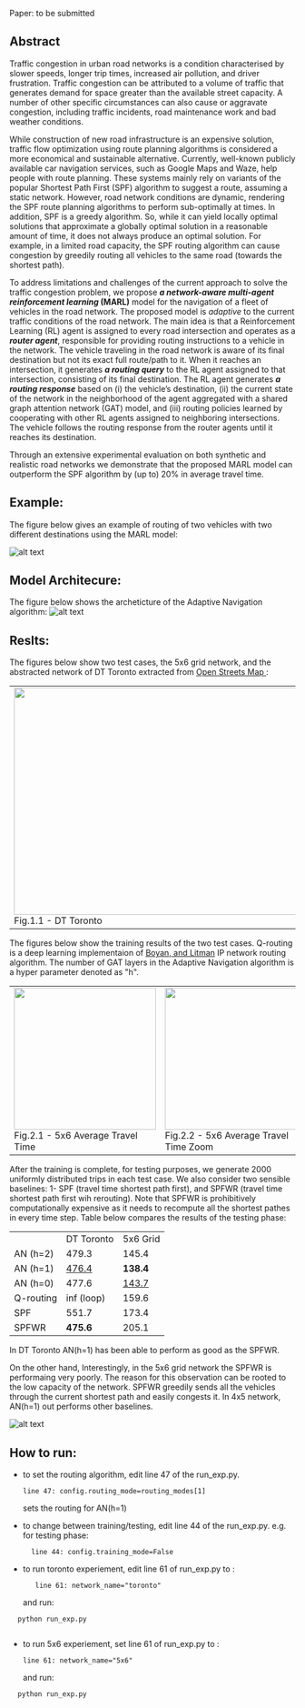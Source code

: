 Paper: to be submitted

Abstract
----------------------------------------
Traffic congestion in urban road networks is a condition characterised by slower speeds, longer trip times, increased air pollution, and driver frustration. Traffic congestion can be attributed to a volume of traffic that generates demand for space greater than the available street capacity. A number of other specific circumstances can also cause or aggravate congestion, including traffic incidents, road maintenance work and bad weather conditions.


While construction of new road infrastructure is an expensive solution, traffic flow optimization using route planning algorithms is considered a more economical and sustainable alternative. Currently, well-known publicly available car navigation services, such as Google Maps and Waze, help people with route planning. These systems mainly rely on variants of the popular Shortest Path First (SPF) algorithm to suggest a route, assuming a static network. However, road network conditions are dynamic, rendering the SPF route planning algorithms to perform sub-optimally at times. In addition, SPF is a greedy algorithm. So, while it can yield locally optimal solutions that approximate a globally optimal solution in a reasonable amount of time, it does not always produce an optimal solution. For example, in a limited road capacity, the SPF routing algorithm can cause congestion by greedily routing all vehicles to the same road (towards the shortest path). 


To address limitations and challenges of the current approach to solve the traffic congestion problem, we propose **_a network-aware multi-agent reinforcement learning_ (MARL)** model for the navigation of a fleet of vehicles in the road network. The proposed model is _adaptive_ to the current traffic conditions of the road network. The main idea is that a Reinforcement Learning (RL) agent is assigned to every road intersection and operates as a _**router agent**_, responsible for providing routing instructions to a vehicle in the network. The vehicle traveling in the road network is aware of its final destination but not its exact full route/path to it. When it reaches an intersection, it generates _**a routing query**_ to the RL agent assigned to that intersection, consisting of its final destination. The RL agent generates _**a routing response**_ based on (i) the vehicle’s destination, (ii) the current state of the network in the neighborhood of the agent aggregated with a shared graph attention network (GAT) model, and (iii) routing policies learned by cooperating with other RL agents assigned to neighboring intersections. The vehicle follows the routing response from the router agents until it reaches its destination. 


Through an extensive experimental evaluation on both synthetic and realistic road networks we demonstrate that the proposed MARL model can outperform the SPF algorithm by (up to) 20\% in average travel time.

Example:
-----------------------------
The figure below gives an example of routing of two vehicles with two different destinations using the MARL model:

![alt text](https://github.com/FazelYU/Adaptive-Navigation/blob/add-license-1/Saved_Results/MARL%20Model%20Example.gif)

Model Architecure:
-----------------------------
The figure below shows the archeticture of the Adaptive Navigation algorithm:
![alt text](https://github.com/FazelYU/Adaptive-Navigation/blob/add-license-1/Saved_Results/Arch.png)

Reslts:
-----------------------------
The figures below show two test cases, the 5x6 grid network, and the abstracted network of DT Toronto extracted from <a href="https://www.openstreetmap.org/relation/2989349#map=13/43.6470/-79.3794"> Open Streets Map </a>:
<table>
  <tr>
    <td><img src="/Saved_Results/Networks/Toronto_Abstracted.png" width=500 height=400> <figcaption>Fig.1.1 - DT Toronto</td>
    <td><img src="/Saved_Results/Networks/net5x6.png" width=500 height=400> <figcaption>Fig.1.2 - 5x6 Grid.</figcaption></td>
  </tr>
<!--   <tr>
    <td><img src="/Saved_Results/Networks/Toronto_Abstracted.png" width=270 height=480></td>
  </tr> -->
</table>
The figures below show the training results of the two test cases. Q-routing is a deep learning implementaion of <a href="https://proceedings.neurips.cc/paper/1993/file/4ea06fbc83cdd0a06020c35d50e1e89a-Paper.pdf"> Boyan, and Litman</a> IP network routing algorithm. The number of GAT layers in the Adaptive Navigation algorithm is a hyper parameter denoted as "h".

<table>
  <tr>
    <td><img src="/Saved_Results/AVTT/5x6 Average Travel Time.png" width=250 height=250> <figcaption>Fig.2.1 - 5x6 Average Travel Time</td>
    <td><img src="/Saved_Results/AVTT/5x6 Last 100 Episodes.png" width=250 height=250> <figcaption>Fig.2.2 - 5x6 Average Travel Time Zoom</figcaption></td>
    <td><img src="/Saved_Results/AVTT/Toronto Average Travel Time.png" width=250 height=250> <figcaption>Fig.2.3 - Toronto Average Travel Time </figcaption></td>
    <td><img src="/Saved_Results/AVTT/Toronto Last 100 Episodes.png" width=250 height=250> <figcaption>Fig.2.4 - Toronto Average Travel Time Zoom</figcaption</td>
  </tr>
</table>

 After the training is complete, for testing purposes, we generate 2000 uniformly distributed trips in each test case. We also consider two sensible baselines: 1- SPF (travel time shortest path first), and SPFWR (travel time shortest path first wih rerouting). Note that SPFWR is prohibitively computationally expensive as it needs to recompute all the shortest pathes in every time step. Table below compares the results of the testing phase:
  
  <table>
    <tr>
      <td></td>
      <td> DT Toronto </td>
      <td> 5x6 Grid </td>
    </tr>
    <tr>
      <td>AN (h=2)</td>
      <td> 479.3 </td>
      <td> 145.4 </td>
    </tr>
    <tr>
      <td>AN (h=1)</td>
      <td> <u> 476.4 </u> </td>
      <td> <b> 138.4 </b> </td>
    </tr>
    <tr>
      <td>AN (h=0)</td>
      <td> 477.6 </td>
      <td> <u> 143.7 </u> </td>
    </tr>
    <tr>
      <td>Q-routing</td>
      <td> inf (loop) </td>
      <td> 159.6 </td>
    </tr>
    <tr>
      <td>SPF</td>
      <td>551.7</td>
      <td> 173.4 </td>
    </tr>
    <tr>
      <td>SPFWR</td>
      <td> <b> 475.6 </b> </td>
      <td> 205.1 </td>
    </tr>
  </table>
In DT Toronto AN(h=1) has been able to perform as good as the SPFWR. 
  
On the other hand, Interestingly, in the 5x6 grid network the SPFWR is performaing very poorly. The reason for this observation can be rooted to the low capacity of the network. SPFWR greedily sends all the vehicles through the current shortest path and easily congests it. In 4x5 network, AN(h=1) out performs other baselines.
  
![alt text](https://github.com/FazelYU/Adaptive-Navigation/blob/add-license-1/Saved_Results/MARL%20Model%20Example.gif)

  
How to run:
-----------------------------
* to set the routing algorithm, edit line 47 of the run_exp.py. 
    ```
    line 47: config.routing_mode=routing_modes[1]
    ```

  sets the routing for AN(h=1)

* to change between training/testing, edit line 44 of the run_exp.py. e.g. for testing phase:
  ```
    line 44: config.training_mode=False
  ```
* to run toronto experiement, edit line 61 of run_exp.py to :
  ```
     line 61: network_name="toronto"
  ```
  and run:
  
```
  python run_exp.py
  
```
  
* to run 5x6 experiement, set line 61 of run_exp.py to : 
  
  ```
  line 61: network_name="5x6"
  
  ```
  and run:
  
```
  python run_exp.py  
```
  

